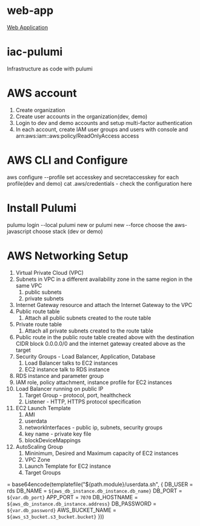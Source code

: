 # web-app
<a href="https://github.com/neu-csye6225-ritvik/webapp"> Web Application </a>
# iac-pulumi
Infrastructure as code with pulumi

# AWS account
1. Create organization
2. Create user accounts in the organization(dev, demo)
3. Login to dev and demo accounts and setup multi-factor authentication
4. In each account, create IAM user groups and users with console and arn:aws:iam::aws:policy/ReadOnlyAccess access


# AWS CLI and Configure 
aws configure --profile 
    set accesskey and secretaccesskey for each profile(dev and demo)
cat .aws/credentials - check the configuration here

# Install Pulumi
pulumu login --local
pulumi new or pulumi new --force
    choose the aws-javascript
    choose stack (dev or demo)

# AWS Networking Setup
1. Virtual Private Cloud (VPC)
2. Subnets in VPC in a different availability zone in the same region in the same VPC
   1. public subnets
   2. private subnets
3. Internet Gateway resource and attach the Internet Gateway to the VPC
4. Public route table
   1. Attach all public subnets created to the route table
5. Private route table
   1. Attach all private subnets created to the route table
6. Public route in the public route table created above with the destination CIDR block 0.0.0.0/0 and the internet gateway created above as the target
7. Security Groups - Load Balancer, Application, Database
   1. Load Balancer talks to EC2 instances
   2. EC2 instance talk to RDS instance
8. RDS instance and parameter group
9.  IAM role, policy attachment, instance profile for EC2 instances
10. Load Balancer running on public IP 
    1.  Target Group - protocol, port, healthcheck
    2.  Listener - HTTP, HTTPS protocol specification
11. EC2 Launch Template
    1.  AMI
    2.  userdata
    3.  networkInterfaces - public ip, subnets, security groups
    4.  key name - private key file
    5.  blockDeviceMappings
12. AutoScaling Group 
    1.  Mininimum, Desired and Maximum capacity of EC2 instances
    2.  VPC Zone
    3.  Launch Template for EC2 instance
    4.  Target Groups

= base64encode(templatefile("${path.module}/userdata.sh", {
    DB_USER         = rds
    DB_NAME         = `${aws_db_instance.db_instance.db_name}`
    DB_PORT         = `${var.db_port}`
    APP_PORT        = `7070`
    DB_HOSTNAME     = `${aws_db_instance.db_instance.address}`
    DB_PASSWORD     = `${var.db_password}`
    AWS_BUCKET_NAME = `${aws_s3_bucket.s3_bucket.bucket}`
  }))

